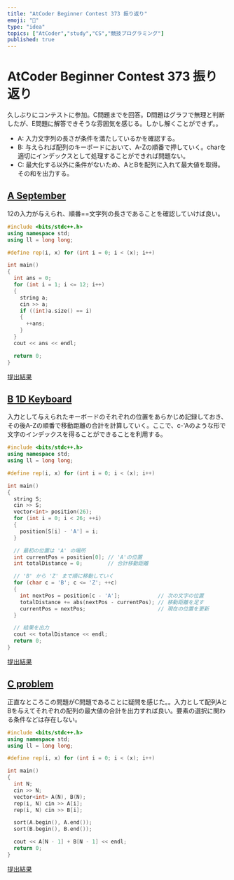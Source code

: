 ```yaml
---
title: "AtCoder Beginner Contest 373 振り返り"
emoji: "📒"
type: "idea"
topics: ["AtCoder","study","CS","競技プログラミング"]
published: true
---
```


# AtCoder Beginner Contest 373 振り返り

久しぶりにコンテストに参加。C問題までを回答。D問題はグラフで無理と判断したが、E問題に解答できそうな雰囲気を感じる。しかし解くことができず。。

- A: 入力文字列の長さが条件を満たしているかを確認する。
- B: 与えられば配列のキーボードにおいて、A-Zの順番で押していく。charを適切にインデックスとして処理することができれば問題ない。
- C: 最大化する以外に条件がないため、AとBを配列に入れて最大値を取得。その和を出力する。

## [A September](https://atcoder.jp/contests/abc373/tasks/373_a)

12の入力が与えられ、順番==文字列の長さであることを確認していけば良い。

```cpp
#include <bits/stdc++.h>
using namespace std;
using ll = long long;

#define rep(i, x) for (int i = 0; i < (x); i++)

int main()
{
  int ans = 0;
  for (int i = 1; i <= 12; i++)
  {
    string a;
    cin >> a;
    if ((int)a.size() == i)
    {
      ++ans;
    }
  }
  cout << ans << endl;

  return 0;
}
```

[提出結果](https://atcoder.jp/contests/abc373/submissions/58180421)

## [B 1D Keyboard](https://atcoder.jp/contests/abc373/tasks/373_b)

入力として与えられたキーボードのそれぞれの位置をあらかじめ記録しておき、その後A-Zの順番で移動距離の合計を計算していく。ここで、c-'Aのような形で文字のインデックスを得ることができることを利用する。

```cpp
#include <bits/stdc++.h>
using namespace std;
using ll = long long;

#define rep(i, x) for (int i = 0; i < (x); i++)

int main()
{
  string S;
  cin >> S;
  vector<int> position(26);
  for (int i = 0; i < 26; ++i)
  {
    position[S[i] - 'A'] = i;
  }

  // 最初の位置は 'A' の場所
  int currentPos = position[0]; // 'A'の位置
  int totalDistance = 0;        // 合計移動距離

  // 'B' から 'Z' まで順に移動していく
  for (char c = 'B'; c <= 'Z'; ++c)
  {
    int nextPos = position[c - 'A'];            // 次の文字の位置
    totalDistance += abs(nextPos - currentPos); // 移動距離を足す
    currentPos = nextPos;                       // 現在の位置を更新
  }

  // 結果を出力
  cout << totalDistance << endl;
  return 0;
}
```

[提出結果](https://atcoder.jp/contests/abc373/submissions/58184466)

## [C problem](https://atcoder.jp/contests/abc373/tasks/373_c)

正直なところこの問題がC問題であることに疑問を感じた。。入力として配列AとBを与えてそれぞれの配列の最大値の合計を出力すれば良い。要素の選択に関わる条件などは存在しない。

```cpp
#include <bits/stdc++.h>
using namespace std;
using ll = long long;

#define rep(i, x) for (int i = 0; i < (x); i++)

int main()
{
  int N;
  cin >> N;
  vector<int> A(N), B(N);
  rep(i, N) cin >> A[i];
  rep(i, N) cin >> B[i];

  sort(A.begin(), A.end());
  sort(B.begin(), B.end());

  cout << A[N - 1] + B[N - 1] << endl;
  return 0;
}
```

[提出結果](https://atcoder.jp/contests/abc373/submissions/58189798)
